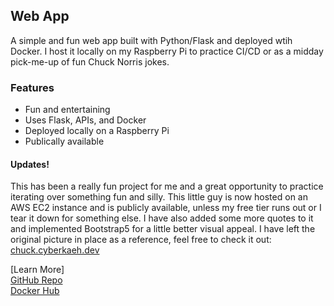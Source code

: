## Web App

A simple and fun web app built with Python/Flask and deployed wtih Docker. I host it locally on my Raspberry Pi to practice CI/CD or as a midday pick-me-up of fun Chuck Norris jokes.

### Features

- Fun and entertaining
- Uses Flask, APIs, and Docker
- Deployed locally on a Raspberry Pi
- Publically available

#### Updates!

This has been a really fun project for me and a great opportunity to practice
iterating over something fun and silly. This little guy is now hosted on an
AWS EC2 instance and is publicly available, unless my free tier runs out or I 
tear it down for something else. I have also added some more quotes to it and 
implemented Bootstrap5 for a little better visual appeal. I have left the original picture in place as a reference, feel free to check it out:
<a href="https://chuck.cyberkaeh.dev" target="_blank">chuck.cyberkaeh.dev</a>

[Learn More]  
<a href="https://github.com/Cyber-Kaeh/Chuck_Jokes_App" target="_blank">GitHub Repo</a>  
<a href="https://hub.docker.com/r/cyberkaeh/chuck_app" target="_blank">Docker Hub</a>
